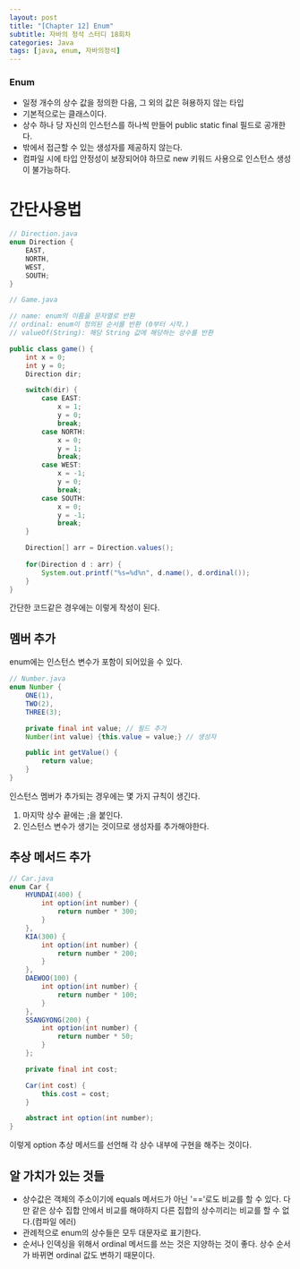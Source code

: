 ```yaml
---
layout: post
title: "[Chapter 12] Enum"
subtitle: 자바의 정석 스터디 18회차
categories: Java
tags: [java, enum, 자바의정석]
---
```


### Enum
- 일정 개수의 상수 값을 정의한 다음, 그 외의 값은 혀용하지 않는 타입
- 기본적으로는 클래스이다.
- 상수 하나 당 자신의 인스턴스를 하나씩 만들어 public static final 필드로 공개한다.
- 밖에서 접근할 수 있는 생성자를 제공하지 않는다.
- 컴파일 시에 타입 안정성이 보장되어야 하므로 new 키워드 사용으로 인스턴스 생성이 불가능하다.

# 간단사용법
```java
// Direction.java
enum Direction {
    EAST,
    NORTH,
    WEST,
    SOUTH;
}
```
```java
// Game.java

// name: enum의 이름을 문자열로 반환
// ordinal: enum이 정의된 순서를 반환 (0부터 시작.)
// valueOf(String): 해당 String 값에 해당하는 상수를 반환

public class game() {
    int x = 0;
    int y = 0;
    Direction dir;

    switch(dir) {
        case EAST:
            x = 1;
            y = 0;
            break;
        case NORTH:
            x = 0;
            y = 1;
            break;
        case WEST:
            x = -1;
            y = 0;
            break;
        case SOUTH:
            x = 0;
            y = -1;
            break;
    }

    Direction[] arr = Direction.values();
    
    for(Direction d : arr) {
        System.out.printf("%s=%d%n", d.name(), d.ordinal());
    }
}
```
간단한 코드같은 경우에는 이렇게 작성이 된다.


## 멤버 추가
enum에는 인스턴스 변수가 포함이 되어있을 수 있다.
```java
// Number.java
enum Number {
    ONE(1),
    TWO(2),
    THREE(3);

    private final int value; // 필드 추가
    Number(int value) {this.value = value;} // 생성자

    public int getValue() {
        return value;
    }
}
```
인스턴스 멤버가 추가되는 경우에는 몇 가지 규칙이 생긴다.
1. 마지막 상수 끝에는 ;을 붙인다.
2. 인스턴스 변수가 생기는 것이므로 생성자를 추가해야한다.

## 추상 메서드 추가
```java
// Car.java
enum Car {
    HYUNDAI(400) {
        int option(int number) {
            return number * 300;
        }
    },
    KIA(300) {
        int option(int number) {
            return number * 200;
        }
    },
    DAEWOO(100) {
        int option(int number) {
            return number * 100;
        }
    },
    SSANGYONG(200) {
        int option(int number) {
            return number * 50;
        }
    };

    private final int cost;

    Car(int cost) {
        this.cost = cost;
    }

    abstract int option(int number);
}
```
이렇게 option 추상 메서드를 선언해 각 상수 내부에 구현을 해주는 것이다.

## 알 가치가 있는 것들
- 상수값은 객체의 주소이기에 equals 메서드가 아닌 '=='로도 비교를 할 수 있다. 다만 같은 상수 집합 안에서 비교를 해야하지 다른 집합의 상수끼리는 비교를 할 수 없다.(컴파일 에러)
- 관례적으로 enum의 상수들은 모두 대문자로 표기한다.
- 순서나 인덱싱을 위해서 ordinal 메서드를 쓰는 것은 지양하는 것이 좋다. 상수 순서가 바뀌면 ordinal 값도 변하기 때문이다.
